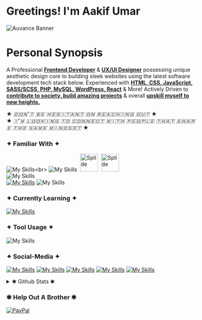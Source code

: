 # Greetings! I'm Aakif Umar
![Auvance Banner](https://github.com/user-attachments/assets/9a54f7bf-807b-4170-8160-efaaaa581004)

# Personal Synopsis
A Professional <ins>**Frontend Developer**</ins> & <ins>**UX/UI Designer**</ins> possessing unique aesthetic design core to building sleek websites using the latest software development tech stack below. Experienced with <ins>**HTML, CSS,
JavaScript, SASS/SCSS, PHP, MySQL, WordPress, React**</ins> & More! Actively Driven to <ins>**contribute to society, build amazing projects**</ins> & overall <ins>**upskill myself to new heights.**</ins> <br>

★ <i>🇩‌🇴‌🇳‌'🇹‌ 🇧‌🇪‌ 🇭‌🇪‌🇸‌🇮‌🇹‌🇦‌🇳‌🇹‌ 🇴‌🇳‌ 🇷‌🇪‌🇦‌🇨‌🇭‌🇮‌🇳‌🇬‌ 🇴‌🇺‌🇹‌</i> ★ <br>
★ <i>🇮‌'🇲‌ 🇱‌🇴‌🇴‌🇰‌🇮‌🇳‌🇬‌ 🇹‌🇴‌ 🇨‌🇴‌🇳‌🇳‌🇪‌🇨‌🇹‌ 🇼‌🇮‌🇹‌🇭‌ 🇵‌🇪‌🇴‌🇵‌🇱‌🇪‌ 🇹‌🇭‌🇦‌🇹‌ 🇸‌🇭‌🇦‌🇷‌🇪‌ 🇹‌🇭‌🇪‌ 🇸‌🇦‌🇲‌🇪‌ 🇲‌🇮‌🇳‌🇩‌🇸‌🇪‌🇹</i> ★‌

### ✦ Familiar With ✦
![My Skills](https://go-skill-icons.vercel.app/api/icons?i=html,css,sass,js,py,php,)<br> 
![My Skills](https://go-skill-icons.vercel.app/api/icons?i=gsap,react,vite) &nbsp;<img src="https://github.com/user-attachments/assets/63257040-9bdd-4041-b57d-9d91760ab52d" alt="Splide" width="47" height="47"> &nbsp;<img src="https://github.com/user-attachments/assets/f1d5f2f2-98ab-4e44-a812-63142a464281" alt="Splide" width="47" height="47"> <br> 
![My Skills](https://go-skill-icons.vercel.app/api/icons?i=nodejs,mysql) <br>
[![My Skills](https://skillicons.dev/icons?i=pr,ps,xd)](https://skillicons.dev) ![My Skills](https://go-skill-icons.vercel.app/api/icons?i=ai,indesign,figma)


### ✦ Currently Learning ✦
[![My Skills](https://skillicons.dev/icons?i=jquery,threejs)](https://skillicons.dev) <br> 


### ✦ Tool Usage ✦
![My Skills](https://go-skill-icons.vercel.app/api/icons?i=chatgpt,github,git,vscode,vim,pycharm,notion,obsidian)


### ✦ Social-Media ✦
[![My Skills](https://skillicons.dev/icons?i=linkedin)](https://www.linkedin.com/in/hafizau/)
[![My Skills](https://skillicons.dev/icons?i=discord)](https://codepen.io/Auvance) 
[![My Skills](https://skillicons.dev/icons?i=codepen)](https://codepen.io/Auvance) 
[![My Skills](https://go-skill-icons.vercel.app/api/icons?i=x)](https://x.com/therealAuvance) 
[![My Skills](https://go-skill-icons.vercel.app/api/icons?i=behance)](https://www.behance.net/auvance)


<details>
 <summary>✱ Github Stats ✱</summary>
  
  <a href="#">![Github stats](https://github-readme-stats.vercel.app/api?username=Auvancee&theme=dark&count_private=true&hide_border=true&line_height=20)</a>
  <a href="#">![Top Langs](https://github-readme-stats.vercel.app/api/top-langs/?username=Auvancee&layout=compact&theme=dark&count_private=true&hide_border=true)</a>

  
</details>


### ✱ Help Out A Brother ✱
[![PayPal](https://img.shields.io/badge/PayPal-00457C?style=for-the-badge&logo=paypal&logoColor=white)](https://paypal.me/Auvance) 
